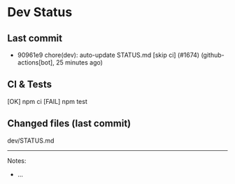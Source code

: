 # Dev Status

## Last commit
- 90961e9 chore(dev): auto-update STATUS.md [skip ci] (#1674) (github-actions[bot], 25 minutes ago)
## CI & Tests
[OK] npm ci
[FAIL] npm test

## Changed files (last commit)
dev/STATUS.md

---
Notes:
- ...
